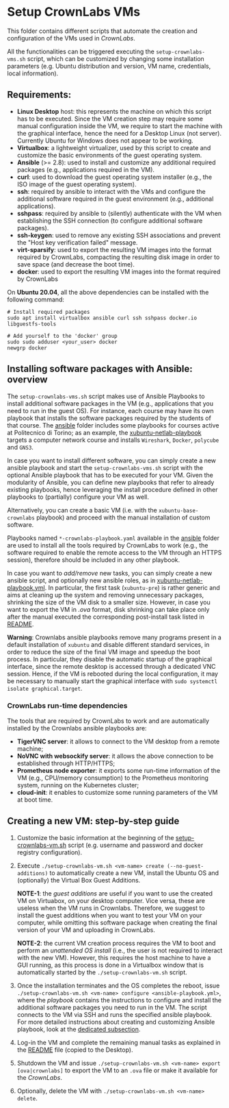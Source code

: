 # Setup CrownLabs VMs

This folder contains different scripts that automate the creation and configuration of the VMs used in *CrownLabs*.

All the functionalities can be triggered executing the `setup-crownlabs-vms.sh` script, which can be customized by changing some installation parameters (e.g. Ubuntu distribution and version, VM name, credentials, local information).

## Requirements:
- **Linux Desktop** host: this represents the machine on which this script has to be executed. Since the VM creation step may require some manual configuration inside the VM, we require to start the machine with the graphical interface, hence the need for a Desktop Linux (not server). Currently Ubuntu for Windows does not appear to be working.
- **Virtualbox**: a lightweight virtualizer, used by this script to create and customize the basic environments of the guest operating system.
- **Ansible** (>= 2.8): used to install and customize any additional required packages (e.g., applications required in the VM).
- **curl**: used to download the guest operating system installer (e.g., the ISO image of the guest operating system).
- **ssh**: required by ansible to interact with the VMs and configure the additional software required in the guest environment (e.g., additional applications).
- **sshpass**: required by ansible to (silently) authenticate with the VM when establishing the SSH connection (to configure additional software packages).
- **ssh-keygen**: used to remove any existing SSH associations and prevent the "Host key verification failed" message.
- **virt-sparsify**: used to export the resulting VM images into the format required by CrownLabs, compacting the resulting disk image in order to save space (and decrease the boot time).
- **docker**: used to export the resulting VM images into the format required by CrownLabs

On **Ubuntu 20.04**, all the above dependencies can be installed with the following command:
```
# Install required packages
sudo apt install virtualbox ansible curl ssh sshpass docker.io libguestfs-tools

# Add yourself to the 'docker' group
sudo sudo adduser <your_user> docker
newgrp docker
```

<a name="ansible"></a>
## Installing software packages with Ansible: overview

The `setup-crownlabs-vms.sh` script makes use of Ansible Playbooks to install additional software packages in the VM (e.g., applications that you need to run in the guest OS).
For instance, each course may have its own playbook that installs the software packages required by the students of that course.
The [ansible](setup-crownlabs-vm/ansible) folder includes some playbooks for courses active at Politecnico di Torino; as an example, the [xubuntu-netlab-playbook](ansible/xubuntu-netlab-playbook.yml) targets a computer network course and installs `Wireshark`, `Docker`, `polycube` and `GNS3`.

In case you want to install different software, you can simply create a new ansible playbook and start the `setup-crownlabs-vms.sh` script with the optional Ansible playbook that has to be executed for your VM.
Given the modularity of Ansible, you can define new playbooks that refer to already existing playbooks, hence leveraging the install procedure defined in other playbooks to (partially) configure your VM as well.

Alternatively, you can create a basic VM (i.e. with the `xubuntu-base-crownlabs` playbook) and proceed with the manual installation of custom software.

Playbooks named `*-crownlabs-playbook.yaml` available in the [ansible](setup-crownlabs-vm/ansible) folder are used to install all the tools required by CrownLabs to work (e.g., the software required to enable the remote access to the VM through an HTTPS session), therefore should be included in any other playbook.

In case you want to *add/remove* new tasks, you can simply create a new ansible script, and optionally new ansible roles, as in [xubuntu-netlab-playbook.yml](ansible/xubuntu-netlab-playbook.yml).
In particular, the first task (`xubuntu-pre`) is rather generic and aims at cleaning up the system and removing unnecessary packages, shrinking the size of the VM disk to a smaller size.
However, in case you want to export the VM in *.ova* format, disk shrinking can take place only after the manual executed the corresponding post-install task listed in [README](ansible/xubuntu-post/files/README).

**Warning**: Crownlabs ansible playbooks remove many programs present in a default installation of `xubuntu` and disable different standard services, in order to reduce the size of the final VM image and speedup the boot process.
In particular, they disable the automatic startup of the graphical interface, since the remote desktop is accessed through a dedicated VNC session.
Hence, if the VM is rebooted during the local configuration, it may be necessary to manually start the graphical interface with `sudo systemctl isolate graphical.target`.


### CrownLabs run-time dependencies

The tools that are required by CrownLabs to work and are automatically installed by the Crownlabs ansible playbooks are:
- **TigerVNC server**: it allows to connect to the VM desktop from a remote machine;
- **NoVNC with websockify server**: it allows the above connection to be established through HTTP/HTTPS;
- **Prometheus node exporter**: it exports some run-time information of the VM (e.g., CPU/memory consumption) to the Prometheus monitoring system, running on the Kubernetes cluster;
- **cloud-init**: it enables to customize some running parameters of the VM at boot time.


## Creating a new VM: step-by-step guide

1. Customize the basic information at the beginning of the [setup-crownlabs-vm.sh](setup-crownlabs-vm.sh) script (e.g. username and password and docker registry configuration).

2. Execute `./setup-crownlabs-vm.sh <vm-name> create (--no-guest-additions)` to automatically create a new VM, install the Ubuntu OS and (optionally) the Virtual Box Guest Additions.

   **NOTE-1**: the *guest additions* are useful if you want to use the created VM on Virtuabox, on your desktop computer. Vice versa, these are useless when the VM runs in Crownlabs. Therefore, we suggest to install the guest additions when you want to test your VM on your computer, while omitting this software package when creating the final version of your VM and uploading in CrownLabs.

   **NOTE-2**: the current VM creation process requires the VM to boot and perform an _unattended OS install_ (i.e., the user is not required to interact with the new VM). However, this requires the host machine to have a GUI running, as this process is done in a Virtualbox window that is automatically started by the `./setup-crownlabs-vm.sh` script.

3. Once the installation terminates and the OS completes the reboot, issue `./setup-crownlabs-vm.sh <vm-name> configure <ansible-playbook.yml>`, where the _playbook_ contains the instructions to configure and install the additional software packages you need to run in the VM.
The script connects to the VM via SSH and runs the specified ansible playbook.
For more detailed instructions about creating and customizing Ansible playbook, look at the [dedicated subsection](#ansible).
  
4. Log-in the VM and complete the remaining manual tasks as explained in the [README](ansible/xubuntu-post/files/README) file (copied to the Desktop).

5. Shutdown the VM and issue `./setup-crownlabs-vm.sh <vm-name> export [ova|crownlabs]` to export the VM to an `.ova` file or make it available for the *CrownLabs*.

6. Optionally, delete the VM with `./setup-crownlabs-vm.sh <vm-name> delete`.
